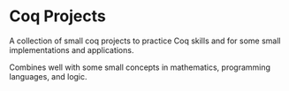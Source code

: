 # Coq Projects

A collection of small coq projects to practice Coq skills and
for some small implementations and applications.

Combines well with some small concepts in mathematics, programming languages, and logic.
